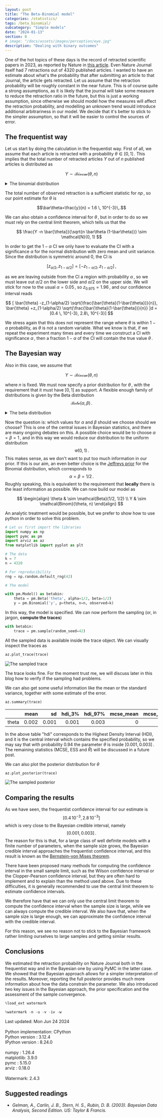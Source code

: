 ```yaml
---
layout: post
title: "The Beta-Binomial model"
categories: /statistics/
tags: /beta_binomial/
subcategory: "Simple models"
date: "2024-01-13"
section: 0
# image: "/docs/assets/images/perception/eye.jpg"
description: "Dealing with binary outcomes"
---
```


One of the hot topics of these days is the record of retracted scientific
papers in 2023, as reported by Nature in [this article](https://www.nature.com/articles/d41586-023-03974-8). Even Nature Journal itself had 7 retractions
out of 4320 published articles.
I wanted to have an estimate about what's the probability that
after submitting an article to that Journal, the article gets retracted.
Let us assume that the retraction probability will be roughly constant
in the near future.
This is of course quite a strong assumptions, as it is likely that the journal
will take some measure to reduce the retraction ratio in the future, but
this is just a working assumption, since otherwise we should model
how the measures will affect the retraction probability, and modelling an
unknown trend would introduce additional arbitrariness in our model.
We decide that it's better to stick to the simpler assumption,
so that it will be easier to control the sources of error.

## The frequentist way

Let us start by doing the calculation in the frequentist way.
First of all, we assume that each article is retracted with
a probability $\theta \in [0, 1]\,.$
This implies that the total number of retracted articles $Y$ out of $n$
published articles is distributed
as

$$
Y \sim \mathcal{Binom}(\theta, n)
$$

<details class="math-details">
<summary> The binomial distribution</summary>
<div class="math-details-detail">

The binomial distribution $$\mathcal{Binom}(p, n)$$ describes the probability
of the random variable $$X= \sum_{i=1}^n X_i\,, X \in \{0,1,...,n\}$$
where the $X_i \in \{0, 1\}$ are independent identically distributed random variables
following the Bernoulli distribution with probability $p:$

$$
X_i = 
\begin{cases}
1 & \text{with probability } p\\
0 & \text{with probability } 1-p
\end{cases}\,,
p \in [0, 1]
$$

The Bernoulli distribution has

$$
\mathbb{E}[X_i] = \sum_{i=0}^1 P(x=i)i = 0(1-p)+1p=p 
$$

and

$$
\mathbb{E}[(X_i-\mathbb{E}[X_i])^2] = \sum_{i=0}^1 P(x=i)(i-p)^2 = (1-p)(0-p)^2+p(1-p)^2 = p(1-p)
$$

Since a binomial random variable is the sum of independent Bernoulli
random variables, we immediately have

$$
\begin{align}
\mathbb{E}[X] & = n p\\
Var[X] & = n p (1-p) \\
\end{align}
$$

The binomial probability mass function must fulfill

$$
p(k | p, n) \propto p^k (1-p)^{n-k}\,. 
$$

By normalizing it to 1 we get

$$
p(k | p, n) = \binom{n}{k} p^k (1-p)^{n-k}
$$
</div>
</details>

The total number of observed retraction is a sufficient statistic
for $n p\,,$ so our point estimate for $\theta$ is

$$\bar\theta=\frac{y}{n} = 1.6 \, 10^{-3}\,.$$

We can also obtain a confidence interval for $\theta\,,$
but in order to do so we must rely on the central limit theorem,
which tells us that the 

$$ \frac{Y -n \bar{\theta}}{\sqrt{n \bar\theta (1-\bar\theta)}} \sim \mathcal{N}(0, 1) $$

In order to get the $1-\alpha$ CI we only have to evaluate the CI
with a significance $\alpha$ for the
normal distribution with zero mean and unit variance.
Since the distribution is symmetric around 0, the CI is

$$[z_{\alpha/2}, z_{1-\alpha/2}] = [-z_{1-\alpha/2}, z_{1-\alpha/2}]\,,$$

as we are leaving outside from the CI a region with probability $\alpha\,,$
so we must leave out $\alpha/2$ on the lower side and $\alpha/2$ on the upper side.
We will stick for now to the usual $\alpha=0.05\,,$
so $z_{0.975}=1.96\,,$ and our confidence interval reads

$$
[
\bar{\theta} -z_{1-\alpha/2} \sqrt{\frac{\bar{\theta}(1-\bar{\theta})}{n}},
\bar{\theta} +z_{1-\alpha/2} \sqrt{\frac{\bar{\theta}(1-\bar{\theta})}{n}}
]d
=[0.4 \, 10^{-3}, 2.8\,  10^{-3}]
$$

We stress again that this does not represent the range where $\theta$
is within $1-\alpha$ probability, as $\theta$ is not a random variable.
What we know is that, if we repeat the experiment many times
and every time we construct a CI with significance $\alpha\,,$ then
a fraction $1-\alpha$ of the CI will contain the true value $\theta\,.$

## The Bayesian way

Also in this case, we assume that

$$
Y \sim \mathcal{Binom}(\theta, n)
$$

where $n$ is fixed.
We must now specify a prior distribution for $\theta\,,$
with the requirement that it must have $[0, 1]$ as support.
A flexible enough family of distributions is given by the Beta distribution
$$\mathcal{Beta}(\alpha, \beta)\,.$$


<details class="math-details">
<summary> The beta distribution
</summary>
<br>
The beta distribution is defined via

$$
p(x | \alpha, \beta) \propto x^{\alpha-1} (1-x)^{\beta-1}\,,x\in[0, 1]
$$

The probability density function $p(x|\alpha, \beta)$ must be integrable,
we therefore have $\alpha,\beta > 0\,.$
This distribution takes its name from the normalization constant,
which is the inverse of the Euler beta function

$$
B(\alpha, \beta) = \int_0^1 dx x^{\alpha-1}(1-x)^{\beta-1}
$$

$$
p(x | \alpha, \beta) = \frac{1}{B(\alpha, \beta)} x^{\alpha-1} (1-x)^{\beta-1}
$$

The expected value for a random variable distributed according to the beta distribution is

$$
\begin{align}
\mathbb{E}[X] = & \frac{1}{B(\alpha, \beta)} \int_0^1 dx x x^{\alpha-1} (1-x)^{\beta-1}
= \frac{B(\alpha+1, \beta)}{B(\alpha, \beta)} =
\frac{\Gamma(\alpha+1)\Gamma(\beta)}{\Gamma(\alpha+\beta+1)} \frac{\Gamma(\alpha+\beta)}{\Gamma(\alpha)\Gamma(\beta)}
= \frac{\alpha}{\alpha+\beta}
\end{align}
$$

In a similar way one obtains

$$
Var[X] = \frac{\alpha \beta}{(\alpha+\beta)^2(\alpha+\beta+1)}
$$

</details>

Now the question is: which values for $\alpha$ and $\beta$ should we choose should we choose?
This is one of the central issues in Bayesian statistics, and there are
many ongoing debates on this.
A possible choice would be to choose $\alpha=\beta=1\,,$
and in this way we would reduce our distribution to the uniform distribution
$$\mathcal{U}(0, 1)\,.$$
This makes sense, as we don't want to put too much information in our prior.
If this is our aim, an even better choice is the [Jeffreys prior](https://en.wikipedia.org/wiki/Jeffreys_prior) for the Binomial distribution, which corresponds to
$$\alpha = \beta = 1/2\,.$$
Roughly speaking, this is equivalent to the requirement that **locally**
there is the least information as possible.
We can now build our model as

$$
\begin{align}
\theta & \sim \mathcal{Beta}(1/2, 1/2)
\\
Y & \sim \mathcal{Binom}(\theta, n)
\end{align}
$$

An analytic treatment would be possible, but we prefer to show how to use python
in order to solve this problem.

```python
# Let us first import the libraries
import numpy as np
import pymc as pm
import arviz as az
from matplotlib import pyplot as plt

# The data
k = 7
n = 4320

# For reproducibility
rng = np.random.default_rng(42)

# The model

with pm.Model() as betabin:
    theta = pm.Beta('theta', alpha=1/2, beta=1/2)
    y = pm.Binomial('y', p=theta, n=n, observed=k)
```

In this way, the model is specified.
We can now perform the sampling (or, in jargon, **compute the traces**)

```python
with betabin:
    trace = pm.sample(random_seed=42)
```

All the sampled data is available inside the trace object.
We can visually inspect the traces as

```python
az.plot_trace(trace)
```

![The sampled trace](/docs/assets/images/statistics/betabin/trace.webp)

The trace looks fine.
For the moment trust me, we will discuss later in this blog how to verify if the sampling had problems.

We can also get some useful information like the mean or the standard variance,
together with some estimate of the error.

```python
az.summary(trace)
```

|       |   mean |    sd |   hdi_3% |   hdi_97% |   mcse_mean |   mcse_sd |   ess_bulk |   ess_tail |   r_hat |
|:------|-------:|------:|---------:|----------:|------------:|----------:|-----------:|-----------:|--------:|
| theta |  0.002 | 0.001 |    0.001 |     0.003 |           0 |         0 |       1843 |       2118 |       1 |

In the above table "hdi" corresponds to the Highest Density Interval (HDI), and it is the central interval
which contains the specified probability, so we may say that with probability $0.94$ the parameter
$\theta$ is inside $[0.001, 0.003]\,.$
The remaining statistics (MCSE, ESS and $\hat{R}$) will be discussed in a future post.

We can also plot the posterior distribution for $\theta$

```python
az.plot_posterior(trace)
```

![The sampled posterior](/docs/assets/images/statistics/betabin/posterior.webp)

## Comparing the results

As we have seen, the frequentist confidence interval for our estimate is
$$
[0.4 \, 10^{-3}, 2.8\,  10^{-3}]
$$
which is very close to the Bayesian credible interval, namely $$[0.001, 0.003]\,.$$
The reason for this is that, for a large class of well definite models
with a finite number of parameters,
when the sample size grows, the Bayesian
credible interval approaches the frequentist confidence interval,
and this result is known as the [Bernstein-von Mises theorem](https://encyclopediaofmath.org/wiki/Bernstein-von_Mises_theorem).

There have been proposed many methods for computing the confidence interval in the 
small sample limit, such as the Wilson confidence interval or the Clopper-Pearson
confidence interval, but they are often hard to implement and to explain than the method
used above.
Due to these difficulties, it is generally recommended to use the central limit
theorem to estimate confidence intervals.

We therefore have that we can only use the central limit theorem
to compute the confidence interval when the sample size is large,
while we can always compute the credible interval.
We also have that, when the sample size is large enough, we can approximate
the confidence interval with the credible interval.

For this reason, we see no reason not to stick to the Bayesian framework rather
limiting ourselves to large samples and getting similar results.

## Conclusions

We estimated the retraction probability on Nature Journal both in the frequentist
way and in the Bayesian one by using PyMC in the latter case.
We showed that the Bayesian approach allows for a simpler interpretation of the results.
Moreover, reporting the full posterior provides much more information about how
the data constrain the parameter.
We also introduced two key issues in the Bayesian approach, the prior specification
and the assessment of the sample convergence.


```python
%load_ext watermark
```
```python
%watermark -n -u -v -iv -w
```

<div class="code">
Last updated: Mon Jun 24 2024
<br>
<br>
Python implementation: CPython
<br>
Python version       : 3.12.4
<br>
IPython version      : 8.24.0
<br>
<br>
numpy     : 1.26.4
<br>
matplotlib: 3.9.0
<br>
pymc      : 5.15.0
<br>
arviz     : 0.18.0
<br>
<br>
Watermark: 2.4.3
</div>

## Suggested readings

-  <cite> Gelman, A., Carlin, J. B., Stern, H. S., Rubin, D. B. (2003). Bayesian Data Analysis, Second Edition. US: Taylor & Francis. </cite>


